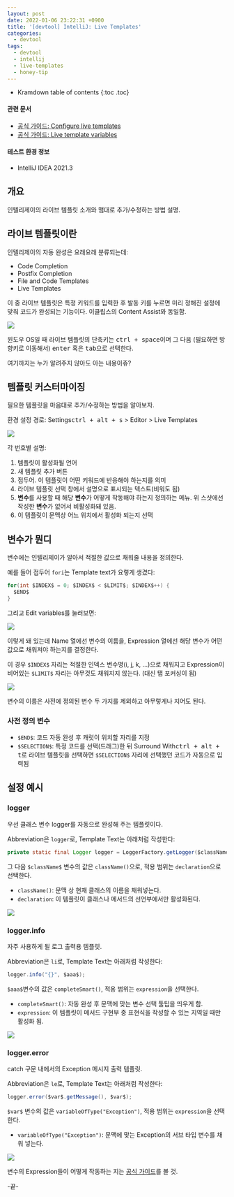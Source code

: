 ```yaml
---
layout: post
date: 2022-01-06 23:22:31 +0900
title: '[devtool] IntelliJ: Live Templates'
categories:
  - devtool
tags:
  - devtool
  - intellij
  - live-templates
  - honey-tip
---
```


* Kramdown table of contents
{:toc .toc}

#### 관련 문서

- [공식 가이드: Configure live templates](https://www.jetbrains.com/help/idea/using-live-templates.html#live_templates_configure)
- [공식 가이드: Live template variables](https://www.jetbrains.com/help/idea/template-variables.html)

#### 테스트 환경 정보

- IntelliJ IDEA 2021.3


## 개요

인텔리제이의 라이브 템플릿 소개와 맴대로 추가/수정하는 방법 설명.


## 라이브 템플릿이란

인텔리제이의 자동 완성은 요래요래 분류되는데:

- Code Completion
- Postfix Completion
- File and Code Templates
- Live Templates

이 중 라이브 템플릿은 특정 키워드를 입력한 후 발동 키를 누르면 미리 정해진 설정에 맞춰 코드가 완성되는 기능이다. 이클립스의 Content Assist와 동일함.

![](/images/intellij-live-templates-hi.gif)

윈도우 OS일 때 라이브 템플릿의 단축키는 <kbd>ctrl + space</kbd>이며 그 다음 (필요하면 방향키로 이동해서) <kbd>enter</kbd> 혹은 <kbd>tab</kbd>으로 선택한다.

여기까지는 누가 알려주지 않아도 아는 내용이쥬?


## 템플릿 커스터마이징

필요한 템플릿을 마음대로 추가/수정하는 방법을 알아보자.

환경 설정 경로: Settings<kbd>ctrl + alt + s</kbd> > Editor > Live Templates

![](/images/intellij-settings-live-templates.png)

각 번호별 설명:

1. 템플릿이 활성화될 언어
2. 새 템플릿 추가 버튼
3. 접두어. 이 템플릿이 어떤 키워드에 반응해야 하는지를 의미
4. 라이브 템플릿 선택 창에서 설명으로 표시되는 텍스트(비워도 됨)
5. **변수**를 사용할 때 해당 **변수**가 어떻게 작동해야 하는지 정의하는 메뉴. 위 스샷에선 작성한 **변수**가 없어서 비활성화돼 있음.
6. 이 템플릿이 문맥상 어느 위치에서 활성화 되는지 선택


## 변수가 뭔디

변수에는 인텔리제이가 알아서 적절한 값으로 채워줄 내용을 정의한다.

예를 들어 접두어 `fori`는 Template text가 요렇게 생겼다:

```java
for(int $INDEX$ = 0; $INDEX$ < $LIMIT$; $INDEX$++) {
  $END$
}
```

그리고 Edit variables를 눌러보면:

![](/images/intellij-settings-live-templates-edit-var.png)

이렇게 돼 있는데 Name 열에선 변수의 이름을, Expression 열에선 해당 변수가 어떤 값으로 채워져야 하는지를 결정한다.

이 경우 `$INDEX$` 자리는 적절한 인덱스 변수명(i, j, k, ...)으로 채워지고 Expression이 비어있는 `$LIMIT$` 자리는 아무것도 채워지지 않는다. (대신 탭 포커싱이 됨)

![](/images/intellij-live-templates-fori.gif)

변수의 이름은 사전에 정의된 변수 두 가지를 제외하고 아무렇게나 지어도 된다.

### 사전 정의 변수

- `$END$`: 코드 자동 완성 후 캐럿이 위치할 자리를 지정
- `$SELECTION$`: 특정 코드를 선택(드래그)한 뒤 Surround With<kbd>ctrl + alt + t</kbd>로 라이브 템플릿을 선택하면 `$SELECTION$` 자리에 선택했던 코드가 자동으로 입력됨


## 설정 예시

### logger

우선 클래스 변수 logger를 자동으로 완성해 주는 템플릿이다.

Abbreviation은 `logger`로, Template Text는 아래처럼 작성한다:

```java
private static final Logger logger = LoggerFactory.getLogger($className$.class);
```

그 다음 `$className$` 변수의 값은 `className()`으로, 적용 범위는 `declaration`으로 선택한다.

- `className()`: 문맥 상 현재 클래스의 이름을 채워넣는다.
- `declaration`: 이 템플릿이 클래스나 메서드의 선언부에서만 활성화된다.

![](/images/intellij-live-templates-logger.gif)

### logger.info

자주 사용하게 될 로그 출력용 템플릿.

Abbreviation은 `li`로, Template Text는 아래처럼 작성한다:

```java
logger.info("{}", $aaa$);
```

`$aaa$`변수의 값은 `completeSmart()`, 적용 범위는 `expression`을 선택한다.

- `completeSmart()`: 자동 완성 후 문맥에 맞는 변수 선택 툴팁을 띄우게 함.
- `expression`: 이 템플릿이 메서드 구현부 중 표현식을 작성할 수 있는 지역일 때만 활성화 됨.

![](/images/intellij-live-templates-li.gif)

### logger.error

catch 구문 내에서의 Exception 메시지 출력 템플릿.

Abbreviation은 `le`로, Template Text는 아래처럼 작성한다:

```java
logger.error($var$.getMessage(), $var$);
```

`$var$` 변수의 값은 `variableOfType("Exception")`, 적용 범위는 `expression`을 선택한다.

- `variableOfType("Exception")`: 문맥에 맞는 Exception의 서브 타입 변수를 채워 넣는다.

![](/images/intellij-live-templates-le.gif)

변수의 Expression들이 어떻게 작동하는 지는 [공식 가이드](https://www.jetbrains.com/help/idea/template-variables.html#predefined_functions)를 볼 것.

-끝-
